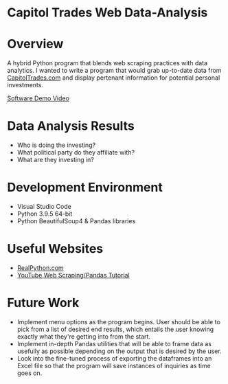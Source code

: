 # Capitol Trades Web Data-Analysis

# Overview

A hybrid Python program that blends web scraping practices with data analytics. I wanted to write a program that would grab up-to-date data from [CapitolTrades.com](https://www.capitoltrades.com/trades?page=1&pageSize=25) and display pertenant information for potential personal investments.



[Software Demo Video](https://youtu.be/simJWWu3zLY)

# Data Analysis Results

* Who is doing the investing?
* What political party do they affiliate with?
* What are they investing in?

# Development Environment

* Visual Studio Code
* Python 3.9.5 64-bit
* Python BeautifulSoup4 & Pandas libraries

# Useful Websites

* [RealPython.com](https://realpython.com/beautiful-soup-web-scraper-python/)
* [YouTube Web Scraping/Pandas Tutorial](https://www.youtube.com/watch?v=m-koIYWCaIo)

# Future Work

* Implement menu options as the program begins. User should be able to pick from a list of desired end results, which entails the user knowing exactly what they're getting into from the start.
* Implement in-depth Pandas utilities that will be able to frame data as usefully as possible depending on the output that is desired by the user.
* Look into the fine-tuned process of exporting the dataframes into an Excel file so that the program will save instances of inquiries as time goes on. 
